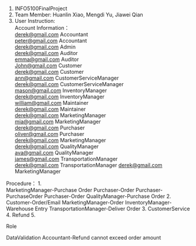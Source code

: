 1. INFO5100FinalProject  
2. Team Member: Huanlin Xiao, Mengdi Yu, Jiawei Qian  
3. User Instruction:  
Account Information：  
derek@gmail.com Accountant  
peter@gmail.com Accountant  
derek@gmail.com Admin  
derek@gmail.com Auditor  
emma@gmail.com Auditor  
John@gmail.com Customer  
derek@gmail.com Customer  
ann@gmail.com CustomerServiceManager  
derek@gmail.com CustomerServiceManager  
mason@gmail.com InventoryManager  
derek@gmail.com InventoryManager  
william@gmail.com Maintainer  
derek@gmail.com Maintainer  
derek@gmail.com MarketingManager  
mia@gmail.com MarketingManager  
derek@gmail.com Purchaser  
oliver@gmail.com Purchaser  
derek@gmail.com MarketingManager  
derek@gmail.com QualityManager  
ava@gmail.com QualityManager  
james@gmail.com TransportationManager  
derek@gmail.com TransportationManager
derek@gmail.com MarketingManager

Procedure：
1.  
MarketingManager-Purchase Order
Purchaser-Order
Purchaser-PurchaseOrder
Purchaser-Order
QualityManager-Purchase Order
2.
Customer-Order/Email
MarketingManager-Order
InventoryManager-Warehouse Entry
TransportationManager-Deliver Order
3.
CustomerService
4.
Refund
5.


Role 


DataValidation
Accountant-Refund cannot exceed order amount
